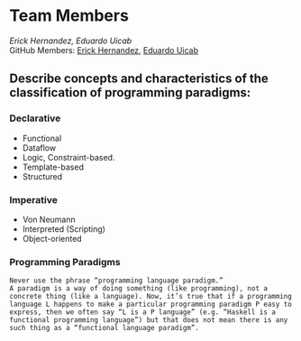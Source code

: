 # Team Members
*Erick Hernandez, Eduardo Uicab*  
GitHub Members: [Erick Hernandez](https://github.com/Hernandez227/programming2),
[Eduardo Uicab](https://github.com/Eduardobricenio/programming2)


## Describe concepts and characteristics of the classification of programming paradigms:

### Declarative
- Functional
- Dataflow
- Logic, Constraint-based.
- Template-based
- Structured  
### Imperative
- Von Neumann
- Interpreted (Scripting)
- Object-oriented


### Programming Paradigms  
~~~ 
Never use the phrase “programming language paradigm.”
A paradigm is a way of doing something (like programming), not a concrete thing (like a language). Now, it’s true that if a programming language L happens to make a particular programming paradigm P easy to express, then we often say “L is a P language” (e.g. “Haskell is a functional programming language”) but that does not mean there is any such thing as a “functional language paradigm”.
~~~
